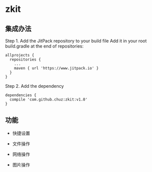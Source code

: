 # zkit

## 集成办法

Step 1. Add the JitPack repository to your build file
Add it in your root build.gradle at the end of repositories:
```
allprojects {
  repositories {
    ...
    maven { url 'https://www.jitpack.io' }
  }
}
 ```
Step 2. Add the dependency
```
dependencies {
  compile 'com.github.chuz:zkit:v1.0'
}
```


## 功能
* 快捷设置

* 文件操作

* 网络操作

* 图片操作


